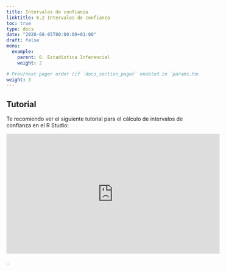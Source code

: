 ```yaml
---
title: Intervalos de confianza
linktitle: 6.2 Intervalos de confianza
toc: true
type: docs
date: "2020-08-05T00:00:00+01:00"
draft: false
menu:
  example:
    parent: 6. Estadística Inferencial
    weight: 2

# Prev/next pager order (if `docs_section_pager` enabled in `params.toml`)
weight: 3
---
```


## Tutorial

Te recomiendo ver el siguiente tutorial para el cálculo de intervalos de confianza en el R Studio:

<iframe width="560" height="315" src="https://www.youtube.com/embed/WZimlAIzza0" frameborder="0" allow="accelerometer; autoplay; encrypted-media; gyroscope; picture-in-picture" allowfullscreen></iframe>

..